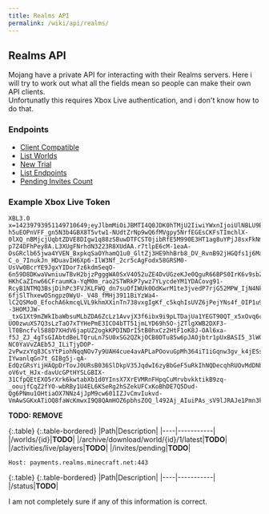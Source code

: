 ```yaml
---
title: Realms API
permalink: /wiki/api/realms/
---
```

## Realms API
Mojang have a private API for interacting with their Realms servers. Here i will try to work out what all the fields mean so people can make their own API clients.  
Unfortunatly this requires Xbox Live authentication, and i don't know how to do that.

### Endpoints

* [Client Compatible](client-compatible/)
* [List Worlds](list-worlds/)  
* [New Trial](new-trial/)  
* [List Endpoints](list-endpoints/)  
* [Pending Invites Count](invites-count/)  
   
   
### Example Xbox Live Token

```
XBL3.0 x=14239793951149710649;eyJlbmMiOiJBMTI4Q0JDK0hTMjU2IiwiYWxnIjoiUlNBLU9BRVAiLCJjdHkiOiJKV1QiLCJ6aXAiOiJERUYiLCJ4NXQiOiJfd3lzeEV6dHY4UmdGLWl4cjltdy1LTTNaUG8ifQ.ukquE9SJ9sCC4RbbT9rcm87a4lsIJf2acSVS6ju24V3O_RsiDtauBoweXoBhIZ4NPcO_wJLosBsesWxqI8pv04C4JYD2mOKYoohF5SrQXJxBoGhBBeK_qINsqP5jWaHEvceBecZ2FjT3NogFD8cO2TwUxCTdX58nVL5-h5uEOPnVFF_gn5N3b4GBX8T5vtw1-NUdtZrNp9wQ6fMVgpy5NrfEGEsCKFsTImchlX-0lXQ_nBMjcjUqbtZDVE8DIgw1q88zSBuwDTFCST0jibRfE5M990E3HT1ag8uYPjJ8sxFkNm6vwUVPHbAo9pmr_izIoeBNjo4gA-p7Z4DFhPey8A.L3XUgFNrhdN3223R8XUdAA.r7tlpE6cM-1eaA-OsGRclb65jwa4YVEN_BxpkqSaOYhamQ1u0_GltZj3HE9hhBrb8_DV_RvnB92jHGQfs1j6Ma_qVCsFmta6hm_DpW-C_o_7InukJn_HDuavIH6Xp6-IlW3Nf_2cr5cAgFodx58GRSM0-UsVw0BcrYE9JgxYIDor7z6kdmSeqO-6n59D8DKwaVwniuwTBvH2bjzPgggWA0SxV4O52uZE4DvUGzeKJe0QguR66BPS0IrK6v9sbZ70weDfvHe6x4xP9RwR4LNhuIqgAUkXuaCUJwV4Gh5Eon3FuJRP6M4xPBTgSlAQbW5ZMWIuTSgxx6i_ZSfGA4JizKM8kiIb9WPr1stafn2xyLFhHK8GPt-HKhCaZInw66CFraumKa-YqM0m_rao2STWRkP7ywz7YLycdeYM1YDACovg91-RcyB1NTMQ3BsjDihPc3FVJKLFWQ_dn7suOfIWUk0OdKwrM1te3jvedP7rjG52MPW_IjN4Nkyv-6fjSlThxewOSngpz0WyU-_V48_fMHj3911BiYzWa4-lC2QSMo0_EfochA6kmcqLVL9khmXXinTn738vxgIgKf_c5kqhIsUVZ6jPejYNs4f_OIP1u9Fb4Rb5oZ2vtHj2JSkT--3HOMJJW-_txG1Xt9mZWkIbaWbsuMLbZDA6ZcLz1AvvjX3f6ibx9i9pLTDajUa1YEGT90QT_x5xOvq6cetWloe_ZpT7kfYGBTf-UO0zwuXS7Q3sLzTaO7xTYHePmE3ICO4bTT51jmLYD69h5O-jZTlgXWB2DXF3-lT0Bncfvl588D7XHdV6japUZ2ogkKPDINDrI5tB0hxCz2HtF1oK8J-OAl6xa-f5J_ZJ_4gTsGIAbtdBeLTQruLn7SU0xSG2QZkjOCB0DTu85w6pJAOjbtr1pUxBASI5_3lW0D3_6XSkXR3M-NC0YaVvZAEb5J_ILiTjyDOP-2vPwzxYq83CsYtPiohNqqNOv7y9UAH4cue4avAPLaPOovuGpMh364iT1iGqnw3gv_k4jESsVD99TKhrpVc33liGocMgXI00C7sMM6ldv7knGplS_Dcfyv8f9PaWn5g2mHBOMQ_5Oi3ul15tnaNtqzhx24HSf5oy-IYwanlqGn7t_GIBg5j-qA-EdQzGRsYijHAQpDrTovJ0URsB036SlDkpV35JqdwI6zyBbGeF5uRkIhNQDecqhRUOvMdDNb6RgoKUfySKpF793RMwbRiBJKAYFe3PjFMSXRG2JBFztKWfcWkTES671Axpp1OQsbj9KVB9eHiYqxRW5cMBhsdq6yPaYPKiIzcWOPVVg8vy2kiyTtVyiz1oJSX4Y6px6XjmZ_5yLLy4aSFtajQYG_zuVVwrj7Fdopj72SNku9FtCnfYH0978uqcDXVAAVWvpxGY74wFspokQLL8rFb_BtTMdYhhXffEVm5GJy8-oV6vt_HJx-davUcGPtHYSLGBIX-31CfpQEtEXO5rXrk6kwtabXb1d0YInsX7XrEVMRnFHpqCuMrvbvkktikB9zq-_ooujfCqZ2fYO-wbRBy1U4EL6KSeRg2hSZekUFCxKoBhDE7Q5Dud-Qg6PNmu1OHtiaOX7NNz4jJpM9cw601IZJvCmvIukvd-VmAwSGKxATiOQ8faWcKmwxI9Q8QAmHOZ6pbhsZOQ_l492Aj_AIuiPAs_sV9lJRAJe1Pmn3keWmk.KE6owm_0qN7iq_9J18IMgBhAEMdLNQ0lA7q3pynMGdA
```
   
**TODO: REMOVE**

{:.table}
{:.table-bordered}
|Path|Description|
|----|-----------|
|/worlds/{id}|**TODO**|
|/archive/download/world/{id}/1/latest|**TODO**|
|/activities/live/players|**TODO**|
|/invites/pending|**TODO**|
  
`Host: payments.realms.minecraft.net:443`  

{:.table}
{:.table-bordered}
|Path|Description|
|----|-----------|
|/status|**TODO**|
 
I am not completely sure if any of this information is correct.
